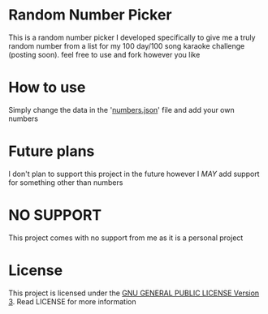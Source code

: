 # Random Number Picker
This is a random number picker I developed specifically to give me a truly random number from a list for my 100 day/100 song karaoke challenge (posting soon). feel free to use and fork however you like

# How to use
Simply change the data in the '[numbers.json](./numbers.json)' file and add your own numbers

# Future plans
I don't plan to support this project in the future however I *MAY* add support for something other than numbers

# NO SUPPORT
This project comes with no support from me as it is a personal project

# License
This project is licensed under the [GNU GENERAL PUBLIC LICENSE Version 3](./LICENSE). Read LICENSE for more information
